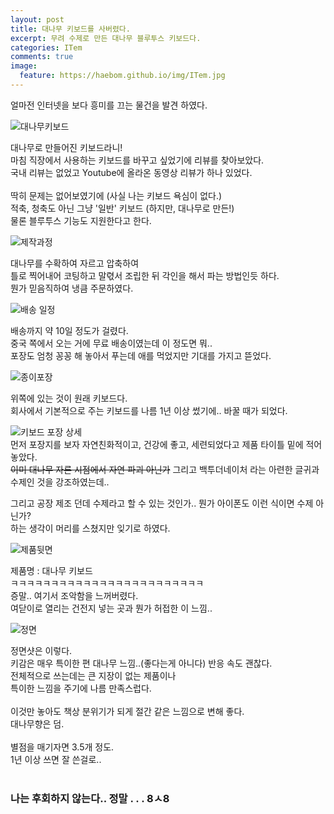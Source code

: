 ```yaml
---
layout: post
title: 대나무 키보드를 사버렸다.
excerpt: 무려 수제로 만든 대나무 블루투스 키보드다.
categories: ITem
comments: true
image:
  feature: https://haebom.github.io/img/ITem.jpg
---
```


얼마전 인터넷을 보다 흥미를 끄는 물건을 발견 하였다.<br>

![대나무키보드](https://pbs.twimg.com/media/C9xPx9HUIAA5aBn.jpg)

대나무로 만들어진 키보드라니!<br>
마침 직장에서 사용하는 키보드를 바꾸고 싶었기에 리뷰를 찾아보았다.<br>
국내 리뷰는 없었고 Youtube에 올라온 동영상 리뷰가 하나 있었다.<br>
<br>
딱히 문제는 없어보였기에 (사실 나는 키보드 욕심이 없다.)<br>
적축, 청축도 아닌 그냥 '일반' 키보드 (하지만, 대나무로 만든!)<br>
물론 블루투스 기능도 지원한다고 한다.<br>

![제작과정](https://pbs.twimg.com/media/C9xPzmgV0AAAi23.jpg)

대나무를 수확하여 자르고 압축하여<br>
틀로 찍어내어 코팅하고 말렧서 조립한 뒤 각인을 해서 파는 방법인듯 하다.<br>
뭔가 믿음직하여 냉큼 주문하였다.<br>

![배송 일정](https://pbs.twimg.com/media/C9xP08SUwAE_tVl.jpg)

배송까지 약 10일 정도가 걸렸다.<br>
중국 쪽에서 오는 거에 무료 배송이였는데 이 정도면 뭐..<br>
포장도 엄청 꽁꽁 해 놓아서 푸는데 애를 먹었지만 기대를 가지고 뜯었다.<br>

![종이포장](https://pbs.twimg.com/media/C9xP8gnV0AAuWcM.jpg)

위쪽에 있는 것이 원래 키보드다.<br>
회사에서 기본적으로 주는 키보드를 나름 1년 이상 썼기에.. 바꿀 때가 되었다.<br>

![키보드 포장 상세](https://pbs.twimg.com/media/C9xP4PGUQAA9HdR.jpg)
<br>
먼저 포장지를 보자 자연친화적이고, 건강에 좋고, 세련되었다고 제품 타이틀 밑에 적어 놓았다.<br>
<del>이미 대나무 자른 시점에서 자연 파괴 아닌가</del>
그리고 백투더네이처 라는 아련한 글귀과 수제인 것을 강조하였는데.. <br>

그리고 공장 제조 던데 수제라고 할 수 있는 것인가.. 뭔가 아이폰도 이런 식이면 수제 아닌가?<br>
하는 생각이 머리를 스쳤지만 잊기로 하였다.<br>

![제품뒷면](https://pbs.twimg.com/media/C9xP-HqUAAIxav1.jpg)

제품명 : 대나무 키보드<br>
ㅋㅋㅋㅋㅋㅋㅋㅋㅋㅋㅋㅋㅋㅋㅋㅋㅋㅋㅋㅋㅋㅋㅋㅋ<br>
증말.. 여기서 조악함을 느꺼버렸다.<br>
여닫이로 열리는 건전지 넣는 곳과 뭔가 허접한 이 느낌..<br>

![정면](https://pbs.twimg.com/media/C9xP_SyUIAAj04g.jpg)

정면샷은 이렇다.<br>
키감은 매우 특이한 편 대나무 느낌..(좋다는게 아니다) 반응 속도 괜찮다.<br>
전체적으로 쓰는데는 큰 지장이 없는 제품이나<br>
특이한 느낌을 주기에 나름 만족스럽다.<br>
<br>
이것만 놓아도 책상 분위기가 되게 절간 같은 느낌으로 변해 좋다.<br>
대나무향은 덤.<br>
<br>
별점을 매기자면 3.5개 정도.<br>
1년 이상 쓰면 잘 쓴걸로..<br>
<br>
### 나는 후회하지 않는다.. 정말 . . . 8ㅅ8
